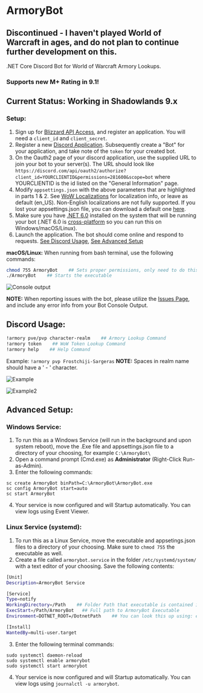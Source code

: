 # ArmoryBot

## Discontinued - I haven't played World of Warcraft in ages, and do not plan to continue further development on this.

.NET Core Discord Bot for World of Warcraft Armory Lookups.
### Supports new M+ Rating in 9.1!

## Current Status: Working in Shadowlands 9.x

### Setup:
1. Sign up for [Blizzard API Access](https://develop.battle.net/), and register an application. You will need a `client_id` and `client_secret`.
2. Register a new [Discord Application](https://discord.com/developers/applications). Subsequently create a "Bot" for your application, and take note of the `token` for your created bot.
3. On the Oauth2 page of your discord application, use the supplied URL to join your bot to your server(s). The URL should look like `https://discord.com/api/oauth2/authorize?client_id=YOURCLIENTID&permissions=281600&scope=bot`   where YOURCLIENTID is the id listed on the "General Information" page.
4. Modify `appsettings.json` with the above parameters that are highlighted in parts 1 & 2. See [WoW Localizations](https://develop.battle.net/documentation/world-of-warcraft/guides/localization) for localization info, or leave as default (en_US). Non-English localizations are not fully supported. If you lost your appsettings.json file, you can download a default one [here](https://github.com/imerzan/ArmoryBot/files/6446475/appsettings.zip).
5. Make sure you have [.NET 6.0](https://dotnet.microsoft.com/download) installed on the system that will be running your bot (.NET 6.0 is [cross-platform](https://docs.microsoft.com/en-us/dotnet/core/rid-catalog) so you can run this on Windows/macOS/Linux).
6. Launch the application. The bot should come online and respond to requests. [See Discord Usage](https://github.com/imerzan/ArmoryBot/tree/master#discord-usage), [See Advanced Setup](https://github.com/imerzan/ArmoryBot/tree/master#advanced-setup)

**macOS/Linux:** When running from bash terminal, use the following commands:
```bash
chmod 755 ArmoryBot    ## Sets proper permissions, only need to do this once
./ArmoryBot    ## Starts the executable
```
![Console output](https://user-images.githubusercontent.com/42287509/117552409-b5250680-b010-11eb-9294-b44706417c2a.jpg)

**NOTE:** When reporting issues with the bot, please utilize the [Issues Page](https://github.com/imerzan/ArmoryBot/issues), and include any error info from your Bot Console Output.

## Discord Usage:
```bash
!armory pve/pvp character-realm    ## Armory Lookup Command
!armory token    ## WoW Token Lookup Command
!armory help    ## Help Command
```
Example: ```!armory pvp Frostchiji-Sargeras``` **NOTE:** Spaces in realm name should have a ' - ' character.

![Example](https://user-images.githubusercontent.com/42287509/123978874-d60d3680-d985-11eb-92e0-51cc473f565a.jpg)

![Example2](https://user-images.githubusercontent.com/42287509/113765312-b72e3980-96e1-11eb-9400-85f8c62b863b.jpg)

## Advanced Setup:
### Windows Service:
1. To run this as a Windows Service (will run in the background and upon system reboot), move the .Exe file and appsettings.json file to a directory of your choosing, for example `C:\ArmoryBot\`
2. Open a command prompt (Cmd.exe) as **Administrator** (Right-Click Run-as-Admin).
3. Enter the following commands: 
```
sc create ArmoryBot binPath=C:\ArmoryBot\ArmoryBot.exe
sc config ArmoryBot start=auto
sc start ArmoryBot
```
4. Your service is now configured and will Startup automatically. You can view logs using Event Viewer.

### Linux Service (systemd):
1. To run this as a Linux Service, move the executable and appsetings.json files to a directory of your choosing. Make sure to `chmod 755` the executable as well.
2. Create a file called `armorybot.service` in the folder ``/etc/systemd/system/`` with a text editor of your choosing. Save the following contents:
```bash
[Unit]
Description=ArmoryBot Service

[Service]
Type=notify
WorkingDirectory=/Path    ## Folder Path that executable is contained in
ExecStart=/Path/ArmoryBot   ## Full path to ArmoryBot Executable
Environment=DOTNET_ROOT=/DotnetPath    ## You can look this up using: echo $DOTNET_ROOT

[Install]
WantedBy=multi-user.target
```
3. Enter the following terminal commands:
```
sudo systemctl daemon-reload
sudo systemctl enable armorybot
sudo systemctl start armorybot
```
4. Your service is now configured and will Startup automatically. You can view logs using `journalctl -u armorybot`.
